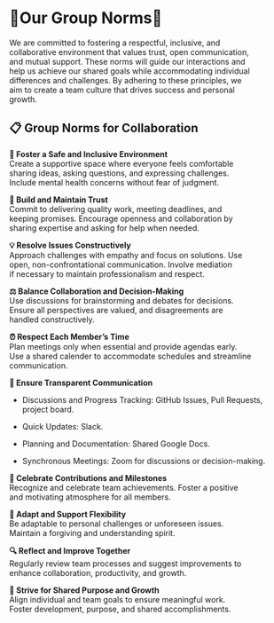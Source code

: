 # 🌟Our Group Norms🌟

<!-- group norms summary -->

We are committed to fostering a respectful, inclusive, and  
collaborative environment that values trust, open communication,  
and mutual support. These norms will guide our interactions and  
help us achieve our shared goals while accommodating individual  
differences and challenges. By adhering to these principles, we  
aim to create a team culture that drives success and personal  
growth.  

   <!-- group norms list -->

## 📋 Group Norms for Collaboration

 **💌 Foster a Safe and Inclusive Environment**  
   Create a supportive space where everyone feels comfortable  
   sharing ideas, asking questions, and expressing challenges.  
   Include mental health concerns without fear of judgment.  

 **🤝 Build and Maintain Trust**  
   Commit to delivering quality work, meeting deadlines, and  
   keeping promises. Encourage openness and collaboration by  
   sharing expertise and asking for help when needed.  

 **💡 Resolve Issues Constructively**  
   Approach challenges with empathy and focus on solutions. Use  
   open, non-confrontational communication. Involve mediation  
   if necessary to maintain professionalism and respect.  

 **⚖️ Balance Collaboration and Decision-Making**  
   Use discussions for brainstorming and debates for decisions.  
   Ensure all perspectives are valued, and disagreements are  
   handled constructively.  

 **⏰ Respect Each Member’s Time**  
   Plan meetings only when essential and provide agendas early.  
   Use a shared calender to accommodate schedules and streamline  
   communication.  

 **📢 Ensure Transparent Communication**  

* Discussions and Progress Tracking: GitHub Issues, Pull Requests, project board.

* Quick Updates: Slack.

* Planning and Documentation: Shared Google Docs.

* Synchronous Meetings: Zoom for discussions or decision-making.
  
 **🎉 Celebrate Contributions and Milestones**  
   Recognize and celebrate team achievements. Foster a positive  
   and motivating atmosphere for all members.  

 **🔄 Adapt and Support Flexibility**  
   Be adaptable to personal challenges or unforeseen issues.  
   Maintain a forgiving and understanding spirit.  

 **🔍 Reflect and Improve Together**  
   Regularly review team processes and suggest improvements to  
   enhance collaboration, productivity, and growth.  

 **🚀 Strive for Shared Purpose and Growth**  
    Align individual and team goals to ensure meaningful work.  
    Foster development, purpose, and shared accomplishments.  
